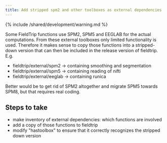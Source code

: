 ```yaml
---
title: Add stripped spm2 and other toolboxes as external dependencies
---
```


{% include /shared/development/warning.md %}


Some FieldTrip functions use SPM2, SPM5 and EEGLAB for the actual computations. From these external toolboxes only limited functionality is used. Therefore it makes sense to copy those functions into a stripped-down version that can then be included in the release version of fieldtrip. E.g.

- fieldtrip/external/spm2 -> containing smoothing and segmentation
- fieldtrip/external/spm5 -> containing reading of nifti
- fieldtrip/external/eeglab -> containing runica

Better would be to get rid of SPM2 altogether and migrate SPM5 towards SPM8, but that requires real coding.

## Steps to take

- make inventory of external dependencies: which functions are involved
- add a copy of those functions to fieldtrip
- modify "hastoolbox" to ensure that it correctly recognizes the stripped down version
